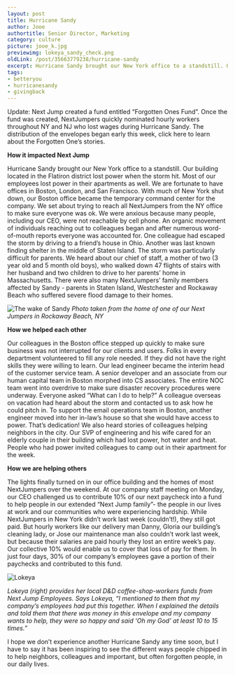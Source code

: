 ```yaml
---
layout: post
title: Hurricane Sandy
author: Jooe
authortitle: Senior Director, Marketing
category: culture
picture: jooe_k.jpg
previewimg: lokeya_sandy_check.png
oldLink: /post/35663779238/hurricane-sandy
excerpt: Hurricane Sandy brought our New York office to a standstill. Our building located in the Flatiron district lost power when the storm hit. Most of our employees lost power in their apartments as well. We are fortunate to have offices in Boston, London, and San Francisco. With much of New York shut down, our Boston office became the temporary command center for the company. 
tags:
- betteryou
- hurricanesandy
- givingback
---
```



Update: Next Jump created a fund entitled “Forgotten Ones Fund”. Once the fund was created, NextJumpers quickly nominated hourly workers throughout NY and NJ who lost wages during Hurricane Sandy. The distribution of the envelopes began early this week, click here to learn about the Forgotten One’s stories.

**How it impacted Next Jump**

Hurricane Sandy brought our New York office to a standstill. Our building located in the Flatiron district lost power when the storm hit. Most of our employees lost power in their apartments as well. We are fortunate to have offices in Boston, London, and San Francisco. With much of New York shut down, our Boston office became the temporary command center for the company. We set about trying to reach all NextJumpers from the NY office to make sure everyone was ok. We were anxious because many people, including our CEO, were not reachable by cell phone. An organic movement of individuals reaching out to colleagues began and after numerous word-of-mouth reports everyone was accounted for. One colleague had escaped the storm by driving to a friend’s house in Ohio. Another was last known finding shelter in the middle of Staten Island. The storm was particularly difficult for parents. We heard about our chief of staff, a mother of two (3 year old and 5 month old boys), who walked down 47 flights of stairs with her husband and two children to drive to her parents’ home in Massachusetts. There were also many NextJumpers’ family members affected by Sandy - parents in Staten Island, Westchester and Rockaway Beach who suffered severe flood damage to their homes.

![The wake of Sandy](/images/sandy_damage.jpg)
*Photo taken from the home of one of our Next Jumpers in Rockaway Beach, NY*

**How we helped each other**

Our colleagues in the Boston office stepped up quickly to make sure business was not interrupted for our clients and users. Folks in every department volunteered to fill any role needed. If they did not have the right skills they were willing to learn. Our lead engineer became the interim head of the customer service team. A senior developer and an associate from our human capital team in Boston morphed into CS associates. The entire NOC team went into overdrive to make sure disaster recovery procedures were underway. Everyone asked “What can I do to help?” A colleague overseas on vacation had heard about the storm and contacted us to ask how he could pitch in. To support the email operations team in Boston, another engineer moved into her in-law’s house so that she would have access to power. That’s dedication! We also heard stories of colleagues helping neighbors in the city. Our SVP of engineering and his wife cared for an elderly couple in their building which had lost power, hot water and heat. People who had power invited colleagues to camp out in their apartment for the week.

**How we are helping others**

The lights finally turned on in our office building and the homes of most NextJumpers over the weekend. At our company staff meeting on Monday, our CEO challenged us to contribute 10% of our next paycheck into a fund to help people in our extended “Next Jump family”- the people in our lives at work and our communities who were experiencing hardship. While NextJumpers in New York didn’t work last week (couldn’t!), they still got paid. But hourly workers like our delivery man Danny, Gloria our building’s cleaning lady, or Jose our maintenance man also couldn’t work last week, but because their salaries are paid hourly they lost an entire week’s pay. Our collective 10% would enable us to cover that loss of pay for them. In just four days, 30% of our company’s employees gave a portion of their paychecks and contributed to this fund.

![Lokeya](/images/lokeya_sandy_check.png)

*Lokeya (right) provides her local D&D coffee-shop-workers funds from Next Jump Employees. Says Lokeya, “I mentioned to them that my company’s employees had put this together. When I explained the details and told them that there was money in this envelope and my company wants to help, they were so happy and said ‘Oh my God’ at least 10 to 15 times.”*

I hope we don’t experience another Hurricane Sandy any time soon, but I have to say it has been inspiring to see the different ways people chipped in to help neighbors, colleagues and important, but often forgotten people, in our daily lives.

